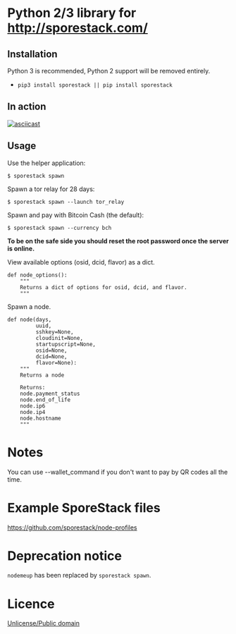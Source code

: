 # Python 2/3 library for http://sporestack.com/

## Installation

Python 3 is recommended, Python 2 support will be removed entirely.

* `pip3 install sporestack || pip install sporestack`

## In action

[![asciicast](https://asciinema.org/a/98672.png)](https://asciinema.org/a/98672)

## Usage

Use the helper application:

```
$ sporestack spawn
```

Spawn a tor relay for 28 days:

```
$ sporestack spawn --launch tor_relay
```

Spawn and pay with Bitcoin Cash (the default):

```
$ sporestack spawn --currency bch
```

**To be on the safe side you should reset the root password once the server is online.**

View available options (osid, dcid, flavor) as a dict.

```
def node_options():
    """
    Returns a dict of options for osid, dcid, and flavor.
    """
```


Spawn a node.

```
def node(days,
         uuid,
         sshkey=None,
         cloudinit=None,
         startupscript=None,
         osid=None,
         dcid=None,
         flavor=None):
    """
    Returns a node

    Returns:
    node.payment_status
    node.end_of_life
    node.ip6
    node.ip4
    node.hostname
    """
```

# Notes

You can use --wallet_command if you don't want to pay by QR codes all the time.

# Example SporeStack files

https://github.com/sporestack/node-profiles

# Deprecation notice

`nodemeup` has been replaced by `sporestack spawn`.

# Licence

[Unlicense/Public domain](LICENSE.txt)
